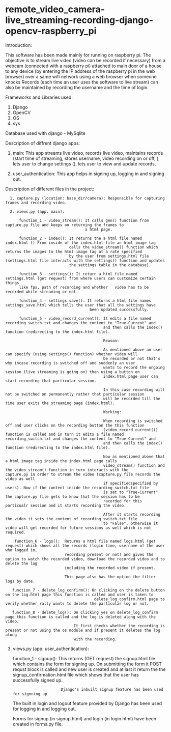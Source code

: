 # remote_video_camera-live_streaming-recording-django-opencv-raspberry_pi

Introduction:

This software has been made mainly for running on raspberry pi. The objective is to stream live video (video can be recorded if necessary) from a webcam (connected with a raspberry pi) attached to main door of a house to any device (by entering the IP address of the raspberry pi in the web browser) over a same wifi network using a web browser when someone knocks Records (each time an user uses the software to live stream) can also be maintained by recording the username and the time of login.

Frameworks and Libraries used:
  1. Django
  2. OpenCV
  3. OS 
  4. sys
  
  Database used with django - MySqlite
  
Description of diffrent django apps:

  1. main: This app streams live video, records live video, maintains records (start time of streaming, stores username, 
  video recording on or off, ), lets user to change settings (), lets user to view and update records.
           
  2. user_authentication: This app helps in signing up, logging in and signing out.
  
  Description of different files in the project:
  
      1. capture.py (location: base_dir/camera): Responsible for capturing frames and recording video.
      
      2. views.py (app: main): 
          
          function_1 - video_stream(): It calls gen() function from capture.py file and keeps on returning the frames to 
                                       a html page.
                                       
          function_2 - index(): It returns the a html file named index.html () From inside of the index.html file an html image tag 
                                calls the video_stream() function which returns the images to the html image tag at a rate specified
                                by the user from settings.html file (settings.html file interacts with the settings() function and updates 
                                the settings table in the database).
                                
          function_3 - settings(): It return a html file named settings.html (get request) from where users can customize certain things 
          like fps, path of recording and whether   video has to be recorded while streaming or not.
                                    
          function_4 - settings.save(): It returns a html file names settings_save.html which tells the user that all the settings have
                                         been updated successfully.
                                         
          function_5 - video_record_current(): It edits a file named recording_switch.txt and changes the content to "True-Current" and
                                               and then calls the index() function (redirecting to the index.html file).
                                               
                                               Reason:
                                               
                                               As mentioned above an user can specify (using settings() function) whether video will 
                                               be recorded or not that's why incase recording is switched off and suddenly an user
                                               wants to record the ongoing session (live streaming is going on) then using a button on
                                               index.html page user can start recording that particular session. 
                                               
                                               In this case recording will not be switched on permanently rather that particular session
                                               will be recorded till the time user exits the streaming page (index.html).
                                               
                                               Working:
                                               
                                               When recording is switched off and user clicks on the recording button the this function
                                               (video_record_current()) function is called and in turn it edits a file named                                                                                                     recording_switch.txt and changes the content to "True-Current" and
                                               and then calls the index() function (redirecting to the index.html file).
                                               
                                               Now as mentioned above that a html image tag inside the index.html page calls 
                                               video_stream() function and the video_stream() function in turn interacts with the                                                                                                capture.py in order to stream the video (capture.py file records the video as well
                                               if specifiedspecified by users). Now if the content inside the recording_switch.txt file
                                               is set to "True-Current" the capture.py file gets to know that the session has to be
                                               recorded for this particualr session and it starts recording the video.
                                               
                                               After it starts recording the video it sets the content of recording_switch.txt file
                                               to "False", otherwise it video will get recorded for future sessions as well which is not                                                                                        required.
                                               
        function_6 - logs():  Returns a html file named logs.html (get request) which shows all the records (login time, username of the user who logged in, 
                              recording present or not) and gives the option to watch the recorded video, download the recorded video and to delete the log 
                              including the recorded video if present.
                              
                              This page also has the option the filter logs by date.
                              
       function_7 - delete_log_confirm(): On clicking on the delete button on the log.html page this function is called and user is taken to
                                           delete_log_confirm.html page to verify whether rally wants to delete the particular log or not.
                                           
       function_8 - delete_log(): On clicking yes on delete_log_confirm page this function is called and the log is deleted along with the video.
                                  It first checks whether the recording is present or not using the os module and if present it deletes the log along
                                  with the recording.
                                  
   3. views.py (app: user_authentication): 
          
        function_1 - signup(): This returns (GET request) the signup.html file which contains the form for signing up.
                               On submitting the form it POST requst block is called and new user is created and at last it return the
                               the signup_confirmation.html file which shows that the user has successfully signed up. 
                               
                               Django's inbuilt signup feature has been used for signning up
                               
                               
        The built in login and logout feature provided by Django has been used for logging in and logging out.
        
        
        Forms for signup (in signup.html) and login (in login.html) have been created in forms.py file.
                    
                                             
                                              
                                               
                  
                                
  
  
 
 
  
  

